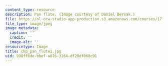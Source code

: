 ```yaml
---
content_type: resource
description: Pan flute. (Image courtesy of Daniel Bersak.)
file: https://ol-ocw-studio-app-production.s3.amazonaws.com/courses/17-55j-introduction-to-latin-american-studies-fall-2006/990ff8debbefa0763164df28df068c91_chp_pan_flute1.jpg
file_type: image/jpeg
image_metadata:
  caption: ''
  credit: ''
  image-alt: ''
resourcetype: Image
title: chp_pan_flute1.jpg
uid: 990ff8de-bbef-a076-3164-df28df068c91
---
```

